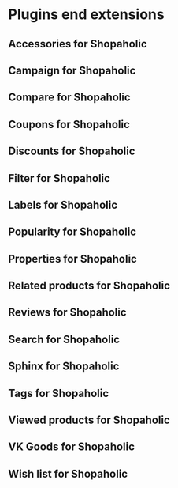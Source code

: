 # Plugins end extensions

## Accessories for Shopaholic

## Campaign for Shopaholic

## Compare for Shopaholic

## Coupons for Shopaholic

## Discounts for Shopaholic

## Filter for Shopaholic

## Labels for Shopaholic

## Popularity for Shopaholic

## Properties for Shopaholic

## Related products for Shopaholic

## Reviews for Shopaholic

## Search for Shopaholic

## Sphinx for Shopaholic

## Tags for Shopaholic

## Viewed products for Shopaholic

## VK Goods for Shopaholic

## Wish list for Shopaholic